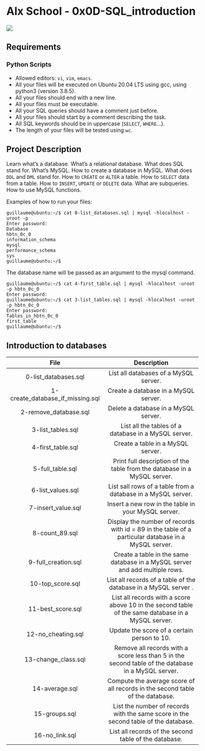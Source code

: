 # Alx School - 0x0D-SQL_introduction

![](https://s3.amazonaws.com/intranet-projects-files/holbertonschool-higher-level_programming+/272/rtcwz.jpg)

##  Requirements

### Python Scripts
*   Allowed editors: `vi`, `vim`, `emacs`.
*   All your files will be executed on Ubuntu 20.04 LTS using gcc, using python3 (version 3.8.5).
*   All your files should end with a new line.
*   All your files must be executable.
*	All your SQL queries should have a comment just before.
*	All your files should start by a comment describing the task.
*	All SQL keywords should be in uppercase (`SELECT`, `WHERE`…).
*   The length of your files will be tested using `wc`.

## Project Description
Learn what’s a database.
What’s a relational database.
What does SQL stand for.
What’s MySQL.
How to create a database in MySQL.
What does `DDL` and `DML` stand for.
How to `CREATE` or `ALTER` a table.
How to `SELECT` data from a table.
How to `INSERT`, `UPDATE` or `DELETE` data.
What are subqueries.
How to use MySQL functions.

Examples of how to run your files:
```
guillaume@ubuntu:~/$ cat 0-list_databases.sql | mysql -hlocalhost -uroot -p
Enter password: 
Database                                                                                  
hbtn_0c_0                                                                                    
information_schema                                                                           
mysql                                                                                        
performance_schema                                                                           
sys        
guillaume@ubuntu:~/$ 
```

The database name will be passed as an argument to the mysql command.
```
guillaume@ubuntu:~/$ cat 4-first_table.sql | mysql -hlocalhost -uroot -p hbtn_0c_0
Enter password: 
guillaume@ubuntu:~/$ cat 3-list_tables.sql | mysql -hlocalhost -uroot -p hbtn_0c_0
Enter password: 
Tables_in_hbtn_0c_0
first_table
guillaume@ubuntu:~/$  
```

## Introduction to databases

|                  File                                    |                     Description                     |
| :-----------------------------------------: |  :-----------------------------------------------:  |
|   0-list_databases.sql                      |  List all databases of a MySQL server.  |
|   1-create_database_if_missing.sql                 |  Create a database in a MySQL server.  |
|    2-remove_database.sql                |  Delete a database in a MySQL server.  |
|    3-list_tables.sql               |  List all the tables of a database in a MySQL server.  |
|    4-first_table.sql               |  Create a table in a MySQL  server.  |
|    5-full_table.sql                |   Print full description of the table from the database in a MySQL server.  |
|    6-list_values.sql               |  List sall rows of a table from a database in a MySQL server.  |
|    7-insert_value.sql                |  Insert a new row in the table in your MySQL server.  |
|    8-count_89.sql               |  Display the number of records with id = 89 in the table of a particular database in a MySQL server.  |
|    9-full_creation.sql                |  Create a table in the same database in a MySQL server and add multiple rows.  |
|    10-top_score.sql                  |  List all records of a table of the database in a MySQL server .  |
|    11-best_score.sql               |  List all records with a score above 10 in the second table of the same database in a MySQL server.  |
|   12-no_cheating.sql                 |  Update the score of a certain person to 10.  |
|   13-change_class.sql                 |  Remove all records with a score less than 5 in the second table of the database in a MySQL server.  |
|   14-average.sql                 |  Compute the average score of all records in the second table of the database.  |
|   15-groups.sql                 |  List the number of records with the same score in the second table of the database.  |
|   16-no_link.sql                 |  List all records of the second table of the database.  |

